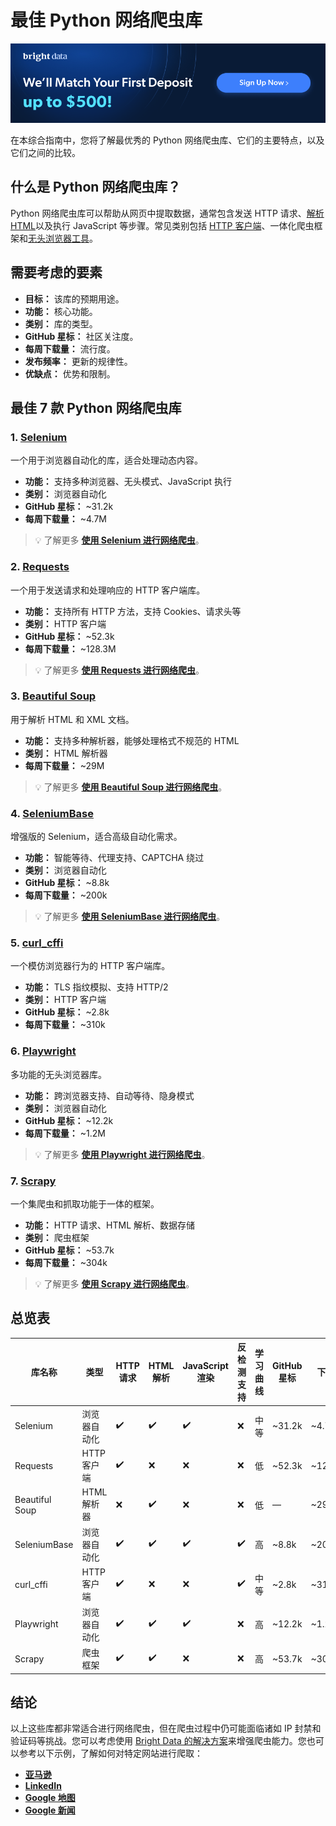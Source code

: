 # 最佳 Python 网络爬虫库

[![Promo](https://github.com/luminati-io/LinkedIn-Scraper/raw/main/Proxies%20and%20scrapers%20GitHub%20bonus%20banner.png)](https://www.bright.cn)

在本综合指南中，您将了解最优秀的 Python 网络爬虫库、它们的主要特点，以及它们之间的比较。

## 什么是 Python 网络爬虫库？

Python 网络爬虫库可以帮助从网页中提取数据，通常包含发送 HTTP 请求、[解析 HTML](https://www.bright.cn/blog/web-data/best-python-html-parsers)以及执行 JavaScript 等步骤。常见类别包括 [HTTP 客户端](https://www.bright.cn/blog/web-data/best-python-http-clients)、一体化爬虫框架和[无头浏览器工具](https://www.bright.cn/blog/web-data/best-headless-browsers)。

## 需要考虑的要素

- **目标：** 该库的预期用途。  
- **功能：** 核心功能。  
- **类别：** 库的类型。  
- **GitHub 星标：** 社区关注度。  
- **每周下载量：** 流行度。  
- **发布频率：** 更新的规律性。  
- **优缺点：** 优势和限制。

## 最佳 7 款 Python 网络爬虫库

### 1. [Selenium](https://www.selenium.dev/)

一个用于浏览器自动化的库，适合处理动态内容。

- **功能：** 支持多种浏览器、无头模式、JavaScript 执行  
- **类别：** 浏览器自动化  
- **GitHub 星标：** ~31.2k  
- **每周下载量：** ~4.7M  

> 💡 了解更多 [**使用 Selenium 进行网络爬虫**](https://www.bright.cn/blog/how-tos/using-selenium-for-web-scraping)。

### 2. [Requests](https://pypi.org/project/requests/)

一个用于发送请求和处理响应的 HTTP 客户端库。

- **功能：** 支持所有 HTTP 方法，支持 Cookies、请求头等  
- **类别：** HTTP 客户端  
- **GitHub 星标：** ~52.3k  
- **每周下载量：** ~128.3M  

> 💡 了解更多 [**使用 Requests 进行网络爬虫**](https://www.bright.cn/blog/web-data/python-requests-guide)。

### 3. [Beautiful Soup](https://pypi.org/project/beautifulsoup4/)

用于解析 HTML 和 XML 文档。

- **功能：** 支持多种解析器，能够处理格式不规范的 HTML  
- **类别：** HTML 解析器  
- **每周下载量：** ~29M  

> 💡 了解更多 [**使用 Beautiful Soup 进行网络爬虫**](https://www.bright.cn/blog/how-tos/beautiful-soup-web-scraping)。

### 4. [SeleniumBase](https://seleniumbase.com/)

增强版的 Selenium，适合高级自动化需求。

- **功能：** 智能等待、代理支持、CAPTCHA 绕过  
- **类别：** 浏览器自动化  
- **GitHub 星标：** ~8.8k  
- **每周下载量：** ~200k  

> 💡 了解更多 [**使用 SeleniumBase 进行网络爬虫**](https://www.bright.cn/blog/web-data/web-scraping-with-seleniumbase)。

### 5. [curl_cffi](https://github.com/lexiforest/curl_cffi)

一个模仿浏览器行为的 HTTP 客户端库。

- **功能：** TLS 指纹模拟、支持 HTTP/2  
- **类别：** HTTP 客户端  
- **GitHub 星标：** ~2.8k  
- **每周下载量：** ~310k  

### 6. [Playwright](https://playwright.dev/)

多功能的无头浏览器库。

- **功能：** 跨浏览器支持、自动等待、隐身模式  
- **类别：** 浏览器自动化  
- **GitHub 星标：** ~12.2k  
- **每周下载量：** ~1.2M  

> 💡 了解更多 [**使用 Playwright 进行网络爬虫**](https://www.bright.cn/blog/how-tos/playwright-web-scraping)。

### 7. [Scrapy](https://scrapy.org/)

一个集爬虫和抓取功能于一体的框架。

- **功能：** HTTP 请求、HTML 解析、数据存储  
- **类别：** 爬虫框架  
- **GitHub 星标：** ~53.7k  
- **每周下载量：** ~304k  

> 💡 了解更多 [**使用 Scrapy 进行网络爬虫**](https://www.bright.cn/blog/how-tos/web-scraping-with-scrapy)。

## 总览表

| 库名称         | 类型               | HTTP 请求       | HTML 解析     | JavaScript 渲染     | 反检测支持        | 学习曲线         | GitHub 星标  | 下载量      |
|----------------|--------------------|-----------------|---------------|---------------------|-------------------|------------------|--------------|------------|
| Selenium       | 浏览器自动化      | ✔️              | ✔️             | ✔️                  | ❌                | 中等             | ~31.2k       | ~4.7M      |
| Requests       | HTTP 客户端       | ✔️              | ❌             | ❌                  | ❌                | 低               | ~52.3k       | ~128.3M    |
| Beautiful Soup | HTML 解析器       | ❌              | ✔️             | ❌                  | ❌                | 低               | —            | ~29M       |
| SeleniumBase   | 浏览器自动化      | ✔️              | ✔️             | ✔️                  | ✔️                | 高               | ~8.8k        | ~200k      |
| curl_cffi      | HTTP 客户端       | ✔️              | ❌             | ❌                  | ✔️                | 中等             | ~2.8k        | ~310k      |
| Playwright     | 浏览器自动化      | ✔️              | ✔️             | ✔️                  | ❌                | 高               | ~12.2k       | ~1.2M      |
| Scrapy         | 爬虫框架          | ✔️              | ✔️             | ❌                  | ❌                | 高               | ~53.7k       | ~304k      |

## 结论

以上这些库都非常适合进行网络爬虫，但在爬虫过程中仍可能面临诸如 IP 封禁和验证码等挑战。您可以考虑使用 [Bright Data 的解决方案](https://www.bright.cn/)来增强爬虫能力。您也可以参考以下示例，了解如何对特定网站进行爬取：

- [**亚马逊**](https://github.com/bright-cn/Amazon-Scraper)  
- [**LinkedIn**](https://github.com/bright-cn/LinkedIn-Scraper)  
- [**Google 地图**](https://github.com/bright-cn/Google-Maps-Scraper)  
- [**Google 新闻**](https://github.com/bright-cn/Google-News-Scraper)  
